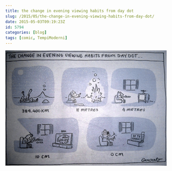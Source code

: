 ```yaml
---
title: the change in evening viewing habits from day dot
slug: /2015/05/the-change-in-evening-viewing-habits-from-day-dot/
date: 2015-05-03T09:19:23Z
id: 5794
categories: [blog]
tags: [comic, TempiModerni]
---
```


![](change_evening_view.jpg)
